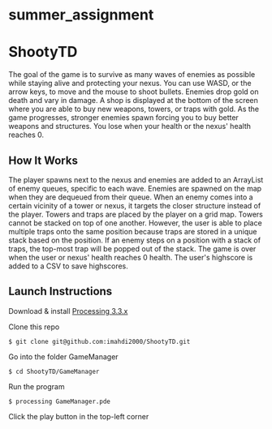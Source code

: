 # summer_assignment

# ShootyTD
The goal of the game is to survive as many waves of enemies as possible while staying alive and protecting your nexus. You can use WASD, or the arrow keys, to move and the mouse to shoot bullets. Enemies drop gold on death and vary in damage. A shop is displayed at the bottom of the screen where you are able to buy new weapons, towers, or traps with gold. As the game progresses, stronger enemies spawn forcing you to buy better weapons and structures. You lose when your health or the nexus' health reaches 0.

## How It Works
The player spawns next to the nexus and enemies are added to an ArrayList of enemy queues, specific to each wave. Enemies are spawned on the map when they are dequeued from their queue. When an enemy comes into a certain vicinity of a tower or nexus, it targets the closer structure instead of the player. Towers and traps are placed by the player on a grid map. Towers cannot be stacked on top of one another. However, the user is able to place multiple traps onto the same position because traps are stored in a unique stack based on the position. If an enemy steps on a position with a stack of traps, the top-most trap will be popped out of the stack. The game is over when the user or nexus' health reaches 0 health. The user's highscore is added to a CSV to save highscores.

## Launch Instructions

Download & install [Processing 3.3.x](https://processing.org/download/)


Clone this repo
```
$ git clone git@github.com:imahdi2000/ShootyTD.git
```

Go into the folder GameManager
```
$ cd ShootyTD/GameManager
```

Run the program
```
$ processing GameManager.pde
```

Click the play button in the top-left corner
